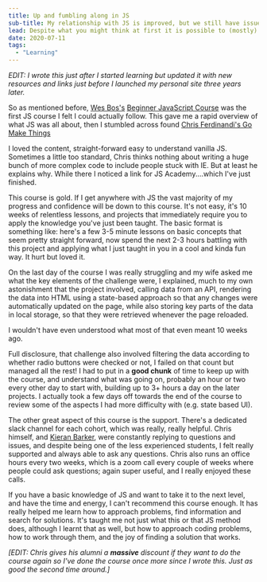 ```yaml
---
title: Up and fumbling along in JS
sub-title: My relationship with JS is improved, but we still have issues
lead: Despite what you might think at first it is possible to (mostly) make sense of basic JS — getting there might take a few years off your life though.
date: 2020-07-11
tags:
  - "Learning"
---
```


_EDIT: I wrote this just after I started learning but updated it with new resources and links just before I launched my personal site three years later._

So as mentioned before, [Wes Bos's](https://wesbos.com) [Beginner JavaScript Course](https://beginnerjavascript.com) was the first JS course I felt I could actually follow. This gave me a rapid overview of what JS was all about, then I stumbled across found [Chris Ferdinandi's Go Make Things](https://gomakethings.com)

I loved the content, straight-forward easy to understand vanilla JS. Sometimes a little too standard, Chris thinks nothing about writing a huge bunch of more complex code to include people stuck with IE. But at least he explains why. While there I noticed a link for JS Academy....which I've just finished.

This course is gold. If I get anywhere with JS the vast majority of my progress and confidence will be down to this course. It's not easy, it's 10 weeks of relentless lessons, and projects that immediately require you to apply the knowledge you've just been taught. The basic format is something like: here's a few 3-5 minute lessons on basic concepts that seem pretty straight forward, now spend the next 2-3 hours battling with this project and applying what I just taught in you in a cool and kinda fun way. It hurt but loved it.

On the last day of the course I was really struggling and my wife asked me what the key elements of the challenge were, I explained, much to my own astonishment that the project involved, calling data from an API, rendering the data into HTML using a state-based approach so that any changes were automatically updated on the page, while also storing key parts of the data in local storage, so that they were retrieved whenever the page reloaded.

I wouldn't have even understood what most of that even meant 10 weeks ago.

Full disclosure, that challenge also involved filtering the data according to whether radio buttons were checked or not, I failed on that count but managed all the rest! I had to put in a **good chunk** of time to keep up with the course, and understand what was going on, probably an hour or two every other day to start with, building up to 3+ hours a day on the later projects. I actually took a few days off towards the end of the course to review some of the aspects I had more difficulty with (e.g. state based UI).

The other great aspect of this course is the support. There's a dedicated slack channel for each cohort, which was really, really helpful. Chris himself, and [Kieran Barker](https://barker.codes), were constantly replying to questions and issues, and despite being one of the less experienced students, I felt really supported and always able to ask any questions. Chris also runs an office hours every two weeks, which is a zoom call every couple of weeks where people could ask questions; again super useful, and I really enjoyed these calls.

If you have a basic knowledge of JS and want to take it to the next level, and have the time and energy, I can't recommend this course enough. It has really helped me learn how to approach problems, find information and search for solutions. It's taught me not just what this or that JS method does, although I learnt that as well, but how to approach coding problems, how to work through them, and the joy of finding a solution that works.

_[EDIT: Chris gives his alumni a **massive** discount if they want to do the course again so I've done the course once more since I wrote this. Just as good the second time around.]_
